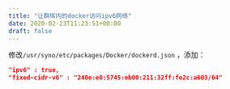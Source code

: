 ```yaml
---
title: "让群晖内的docker访问ipv6网络"
date: 2020-02-23T11:23:51+08:00
draft: false
---
```


修改`/usr/syno/etc/packages/Docker/dockerd.json` ，添加：

```json
"ipv6" : true,
"fixed-cidr-v6" : "240e:e0:5745:eb00:211:32ff:fe2c:a603/64"
```

